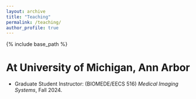 ```yaml
---
layout: archive
title: "Teaching"
permalink: /teaching/
author_profile: true
---
```


{% include base_path %}

<b>At University of Michigan, Ann Arbor</b>
======
* Graduate Student Instructor: (BIOMEDE/EECS 516) <em>Medical Imaging Systems</em>, Fall 2024.<br> 
